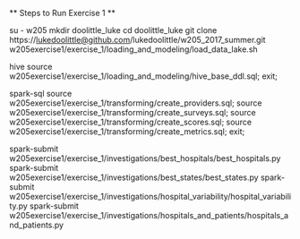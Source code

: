 ** Steps to Run Exercise 1 **

su - w205
mkdir doolittle_luke
cd doolittle_luke
git clone https://lukedoolittle@github.com/lukedoolittle/w205_2017_summer.git
w205exercise1/exercise_1/loading_and_modeling/load_data_lake.sh

hive
source w205exercise1/exercise_1/loading_and_modeling/hive_base_ddl.sql;
exit;
 
spark-sql
source w205exercise1/exercise_1/transforming/create_providers.sql;
source w205exercise1/exercise_1/transforming/create_surveys.sql;
source w205exercise1/exercise_1/transforming/create_scores.sql;
source w205exercise1/exercise_1/transforming/create_metrics.sql;
exit;
 
spark-submit w205exercise1/exercise_1/investigations/best_hospitals/best_hospitals.py
spark-submit w205exercise1/exercise_1/investigations/best_states/best_states.py
spark-submit w205exercise1/exercise_1/investigations/hospital_variability/hospital_variability.py
spark-submit w205exercise1/exercise_1/investigations/hospitals_and_patients/hospitals_and_patients.py